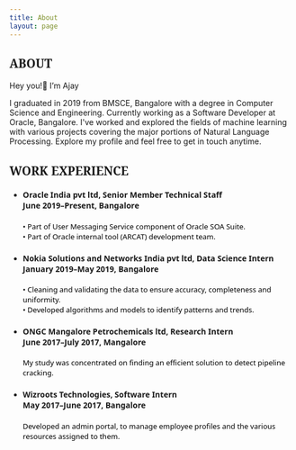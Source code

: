```yaml
---
title: About
layout: page
---
```

<h2 class="title" style="font-family: 'Noto Serif';">ABOUT</h2>
<!--![Profile Image]({% if site.external-image %}{{ site.picture }}{% else %}{{ site.url }}/{{ site.picture }}{% endif %})-->

<p>Hey you!<span>&#128075;</span> I’m Ajay</p>

<p>I graduated in 2019 from BMSCE, Bangalore with a degree in Computer Science and Engineering.
Currently working as a Software Developer at Oracle, Bangalore. I've worked
and explored the fields of machine learning with various projects covering the
major portions of Natural Language Processing. Explore my profile and feel free
to get in touch anytime. </p>

<h2 style="font-family: 'Noto Serif';">WORK EXPERIENCE</h2>

<ul class="skill-list">
	<li><h4 style="font-family: 'Noto Sans';">Oracle India pvt ltd, Senior Member Technical Staff<br> June 2019–Present, Bangalore</h4></li>
	<p style="font-family: 'Noto Sans';font-size:small;color:black;">• Part of User Messaging Service component of Oracle SOA Suite.<br>• Part of Oracle internal tool (ARCAT) development team.</p>
	<li><h4 style="font-family: 'Noto Sans';">Nokia Solutions and Networks India pvt ltd, Data Science Intern <br>January 2019–May 2019, Bangalore</h4></li>
	<p style="font-family: 'Noto Sans';font-size:small;color:black;" >• Cleaning and validating the data to ensure accuracy, completeness and uniformity.<br>• Developed algorithms and models to identify patterns and trends.</p>
	<li><h4 style="font-family: 'Noto Sans';">ONGC Mangalore Petrochemicals ltd, Research Intern <br>June 2017–July 2017, Mangalore</h4></li>
	<p style="font-family: 'Noto Sans';font-size:small;color:black;" >My study was concentrated on finding an efficient solution to detect pipeline cracking.</p>
	<li><h4 style="font-family: 'Noto Sans';">Wizroots Technologies, Software Intern <br>May 2017–June 2017, Bangalore</h4></li>
	<p style="font-family: 'Noto Sans';font-size:small;color:black;" >Developed an admin portal, to manage employee profiles and the various resources assigned to them.</p>

</ul>
